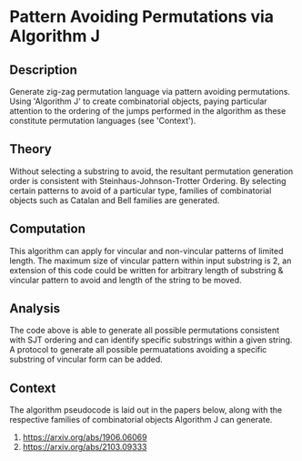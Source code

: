# Pattern Avoiding Permutations via Algorithm J

## Description

Generate zig-zag permutation language via pattern avoiding permutations. Using 'Algorithm J' to create combinatorial objects, paying particular attention to the ordering of the jumps performed in the algorithm as these constitute permutation languages (see 'Context').

## Theory

Without selecting a substring to avoid, the resultant permutation generation order is consistent with Steinhaus-Johnson-Trotter Ordering. By selecting certain patterns to avoid of a particular type, families of combinatorial objects such as Catalan and Bell families are generated.

## Computation

This algorithm can apply for vincular and non-vincular patterns of limited length. The maximum size of vincular pattern within input substring is 2, an extension of this code could be written for arbitrary length of substring & vincular pattern to avoid and length of the string to be moved. 

## Analysis

The code above is able to generate all possible permutations consistent with SJT ordering and can identify specific substrings within a given string. A protocol to generate all possible permuatations avoiding a specific substring of vincular form can be added.

## Context
The algorithm pseudocode is laid out in the papers below, along with the respective families of combinatorial objects Algorithm J can generate. 

1. https://arxiv.org/abs/1906.06069
2. https://arxiv.org/abs/2103.09333
